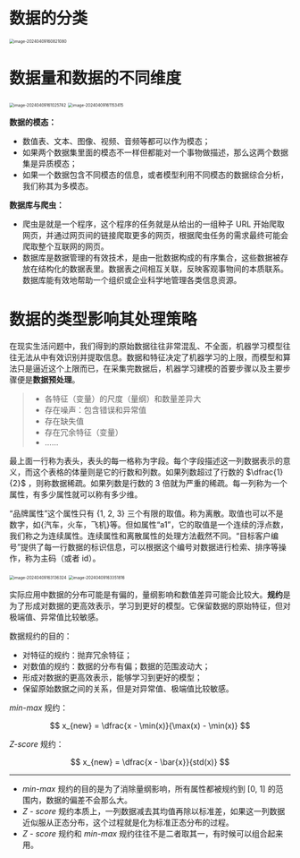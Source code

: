 # 数据的分类

<img src="https://leafalice-image.oss-cn-hangzhou.aliyuncs.com/img/2024-04-09%2F807d3896b635760dd8ea5955fa1ba032--8f36--image-20240409160821080.png" alt="image-20240409160821080" style="zoom:50%;" />

# 数据量和数据的不同维度

<img src="https://leafalice-image.oss-cn-hangzhou.aliyuncs.com/img/2024-04-09%2F9fadb2bf477823d7c80b15f88410de02--be1c--image-20240409161025742.png" alt="image-20240409161025742" style="zoom:50%;" />

<img src="https://leafalice-image.oss-cn-hangzhou.aliyuncs.com/img/2024-04-09%2Fd8c8a302fc5ad5bcb57e4048ead7fbdf--00c2--image-20240409161153415.png" alt="image-20240409161153415" style="zoom:50%;" />

**数据的模态：**

- 数值表、文本、图像、视频、音频等都可以作为模态；
- 如果两个数据集里面的模态不一样但都能对一个事物做描述，那么这两个数据集是异质模态；
- 如果一个数据包含不同模态的信息，或者模型利用不同模态的数据综合分析，我们称其为多模态。

**数据库与爬虫：**

- 爬虫是就是一个程序，这个程序的任务就是从给出的一组种子 URL 开始爬取网页，并通过网页间的链接爬取更多的网页，根据爬虫任务的需求最终可能会爬取整个互联网的网页。
- 数据库是数据管理的有效技术，是由一批数据构成的有序集合，这些数据被存放在结构化的数据表里。数据表之间相互关联，反映客观事物间的本质联系。数据库能有效地帮助一个组织或企业科学地管理各类信息资源。

# 数据的类型影响其处理策略

在现实生活问题中，我们得到的原始数据往往非常混乱、不全面，机器学习模型往往无法从中有效识别并提取信息。数据和特征决定了机器学习的上限，而模型和算法只是逼近这个上限而已，在采集完数据后，机器学习建模的首要步骤以及主要步骤便是**数据预处理**。

> - 各特征（变量）的尺度（量纲）和数量差异大
> - 存在噪声：包含错误和异常值
> - 存在缺失值
> - 存在冗余特征（变量）
> - ……

最上面一行称为表头，表头的每一格称为字段。每个字段描述这一列数据表示的意义，而这个表格的体量则是它的行数和列数。如果列数超过了行数的 $\dfrac{1}{2}$ ，则称数据稀疏。如果列数是行数的 3 倍就为严重的稀疏。每一列称为一个属性，有多少属性就可以称有多少维。

“品牌属性”这个属性只有 $\{1,\ 2,\ 3\}$ 三个有限的取值。称为离散。取值也可以不是数字，如{汽车，火车，飞机}等。但如属性“a1”，它的取值是一个连续的浮点数，我们称之为连续属性。连续属性和离散属性的处理方法截然不同。“目标客户编号”提供了每一行数据的标识信息，可以根据这个编号对数据进行检索、排序等操作，称为主码（或者 id）。

<img src="https://leafalice-image.oss-cn-hangzhou.aliyuncs.com/img/2024-04-09%2F7a50c9378b363fa836ec32e3290ba20f--cd46--image-20240409163136324.png" alt="image-20240409163136324" style="zoom:50%;" />

<img src="https://leafalice-image.oss-cn-hangzhou.aliyuncs.com/img/2024-04-09%2Face7de5dd6376f0da3397f7d444ecc25--d566--image-20240409163351816.png" alt="image-20240409163351816" style="zoom:50%;" />

实际应用中数据的分布可能是有偏的，量纲影响和数值差异可能会比较大。**规约**是为了形成对数据的更高效表示，学习到更好的模型。它保留数据的原始特征，但对极端值、异常值比较敏感。

数据规约的目的：

- 对特征的规约：抛弃冗余特征；
- 对数值的规约：数据的分布有偏；数据的范围波动大；
- 形成对数据的更高效表示，能够学习到更好的模型；
- 保留原始数据之间的关系，但是对异常值、极端值比较敏感。

_min-max_ 规约：

$$
x_{new} = \dfrac{x - \min(x)}{\max(x) - \min(x)}
$$

_Z-score_ 规约：

$$
x_{new} = \dfrac{x - \bar{x}}{std(x)}
$$

---

- _min-max_ 规约的目的是为了消除量纲影响，所有属性都被规约到 $[0,\ 1]$ 的范围内，数据的偏差不会那么大。
- _Z - score_ 规约本质上，一列数据减去其均值再除以标准差，如果这一列数据近似服从正态分布，这个过程就是化为标准正态分布的过程。
- _Z - score_ 规约和 _min-max_ 规约往往不是二者取其一，有时候可以组合起来用。
